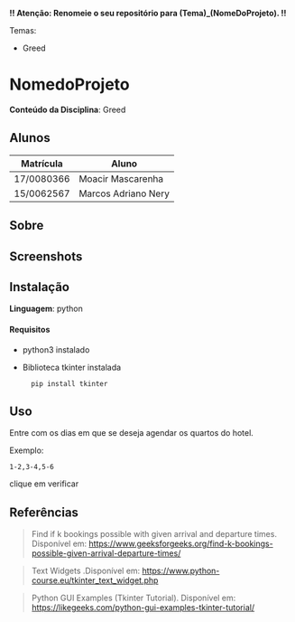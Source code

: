 **!! Atenção: Renomeie o seu repositório para (Tema)_(NomeDoProjeto). !!** 

Temas:
 - Greed

# NomedoProjeto


**Conteúdo da Disciplina**: Greed<br>

## Alunos
|Matrícula | Aluno |
| -- | -- |
| 17/0080366  |  Moacir Mascarenha |
| 15/0062567  |  Marcos Adriano Nery |

## Sobre 


## Screenshots
<!-- Adicione 3 ou mais screenshots do projeto em funcionamento. -->

## Instalação 
**Linguagem**: python<br>

#### Requisitos
- python3 instalado
- Biblioteca tkinter instalada
    
        pip install tkinter

## Uso 
Entre com os dias em que se deseja agendar os quartos do hotel.

Exemplo:
 
    1-2,3-4,5-6

clique em verificar

<!-- ## Outros 
Quaisquer outras informações sobre seu projeto podem ser descritas abaixo. -->

## Referências
> Find if k bookings possible with given arrival and departure times. Disponível em: https://www.geeksforgeeks.org/find-k-bookings-possible-given-arrival-departure-times/

> Text Widgets .Disponível em: https://www.python-course.eu/tkinter_text_widget.php

> Python GUI Examples (Tkinter Tutorial). Disponível em: https://likegeeks.com/python-gui-examples-tkinter-tutorial/



